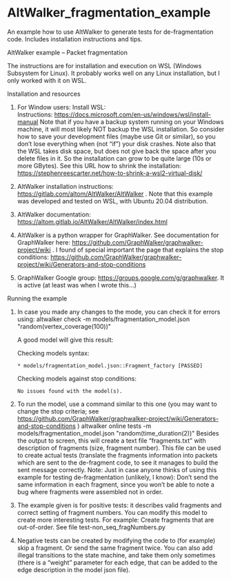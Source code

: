 # AltWalker_fragmentation_example
An example how to use AltWalker to generate tests for de-fragmentation code. Includes installation instructions and tips. 


AltWalker example – Packet fragmentation

The instructions are for installation and execution on WSL (Windows Subsystem for Linux). It probably works well on any Linux installation, but I only worked with it on WSL. 

Installation and resources
1)	For Window users: Install WSL:  
Instructions:  https://docs.microsoft.com/en-us/windows/wsl/install-manual
Note that if you have a backup system running on your Windows machine, it will most likely NOT backup the WSL installation. So consider how to save your development files (maybe use Git or similar), so you don’t lose everything when (not “if”) your disk crashes. 
Note also that the WSL takes disk space, but does not give back the space after you delete files in it. So the installation can grow to be quite large (10s or more GBytes). See this URL how to shrink the installation: https://stephenreescarter.net/how-to-shrink-a-wsl2-virtual-disk/ 
2)	AltWalker installation instructions: https://gitlab.com/altom/AltWalker/AltWalker . Note that this example was developed and tested on WSL, with Ubuntu 20.04 distribution. 

3)	AltWalker documentation: https://altom.gitlab.io/AltWalker/AltWalker/index.html

4)	AltWalker is a python wrapper for GraphWalker. See  documentation for GraphWalker here: https://github.com/GraphWalker/graphwalker-project/wiki . I found of special important the page that explains the stop conditions:  https://github.com/GraphWalker/graphwalker-project/wiki/Generators-and-stop-conditions 

5)	GraphWalker Google group:  https://groups.google.com/g/graphwalker. It is active (at least was when I wrote this…)

Running the example
1)	In case you made any changes to the mode, you can check it for errors using: 
altwalker check -m models/fragmentation_model.json "random(vertex_coverage(100))"

      A good model will give this result: 

      Checking models syntax:

        * models/fragmentation_model.json::Fragment_factory [PASSED]

      Checking models against stop conditions:

        No issues found with the model(s).
 

2)	To run the model, use a command similar to this one (you may want to change the stop criteria; see https://github.com/GraphWalker/graphwalker-project/wiki/Generators-and-stop-conditions )
altwalker online tests -m models/fragmentation_model.json "random(time_duration(2))"
Besides the output to screen, this will create a text file “fragments.txt” with description of fragments (size, fragment number). This file can be used to create actual tests (translate the fragments information into packets which are sent to the de-fragment code, to see it manages to build the sent message correctly. 
Note: Just in case anyone thinks of using this example for testing de-fragmentation (unlikely, I know): Don’t send the same information in each fragment, since you won’t be able to note a bug where fragments were assembled not in order. 
3)	The example given is for positive tests: it describes valid fragments and correct setting of fragment numbers. You can modify this model to create more interesting tests. For example: Create fragments that are out-of-order. See file test-non_seq_fragNumbers.py 

4)	Negative tests can be created by modifying the code to (for example) skip a fragment. Or send the same fragment twice. You can also add illegal transitions to the state machine, and take them only sometimes (there is a “weight” parameter for each edge, that can be added to the edge description in the model json file).



